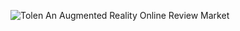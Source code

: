 ![Tolen](https://raw.githubusercontent.com/marikaklee/tolen/master/images/tolen.png)
An Augmented Reality Online Review Market